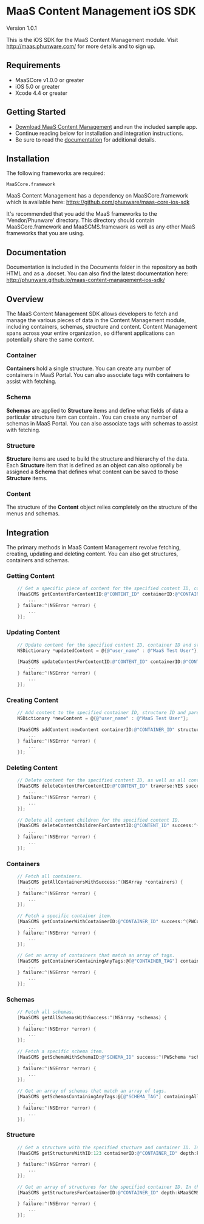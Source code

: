 MaaS Content Management iOS SDK
================

Version 1.0.1

This is the iOS SDK for the MaaS Content Management module. Visit http://maas.phunware.com/ for more details and to sign up.



Requirements
------------

- MaaSCore v1.0.0 or greater
- iOS 5.0 or greater
- Xcode 4.4 or greater



Getting Started
---------------

- [Download MaaS Content Management](https://github.com/phunware/maas-cms-ios-sdk/archive/master.zip) and run the included sample app.
- Continue reading below for installation and integration instructions.
- Be sure to read the [documentation](http://phunware.github.io/maas-cms-ios-sdk/) for additional details.



Installation
------------

The following frameworks are required:
````
MaaSCore.framework
````

MaaS Content Management has a dependency on MaaSCore.framework which is available here: https://github.com/phunware/maas-core-ios-sdk

It's recommended that you add the MaaS frameworks to the 'Vendor/Phunware' directory. This directory should contain MaaSCore.framework and MaaSCMS.framework  as well as any other MaaS frameworks that you are using.



Documentation
------------

Documentation is included in the Documents folder in the repository as both HTML and as a .docset. You can also find the latest documentation here: http://phunware.github.io/maas-content-management-ios-sdk/



Overview
-----------

The MaaS Content Management SDK allows developers to fetch and manage the various pieces of data in the Content Management module, including containers, schemas, structure and content. Content Management spans across your entire organization, so different applications can potentially share the same content.


### Container

**Containers** hold a single structure. You can create any number of containers in MaaS Portal. You can also associate tags with containers to assist with fetching.

### Schema

**Schemas** are applied to **Structure** items and define what fields of data a particular structure item can contain.. You can create any number of schemas in MaaS Portal. You can also associate tags with schemas to assist with fetching.

### Structure

**Structure** items are used to build the structure and hierarchy of the data. Each **Structure** item that is defined as an object can also optionally be assigned a **Schema** that defines what content can be saved to those **Structure** items.

### Content

The structure of the **Content** object relies completely on the structure of the menus and schemas.



Integration
-----------

The primary methods in MaaS Content Management revolve fetching, creating, updating and deleting content. You can also get structures, containers and schemas.

### Getting Content

````objective-c
	// Get a specific piece of content for the specified content ID, container ID and structure ID. The contents are always returned as an NSDictionary object. It's recommended that you parse the dictionary into a model object.
    [MaaSCMS getContentForContentID:@"CONTENT_ID" containerID:@"CONTAINER_ID" structureID:123 success:^(NSDictionary *content) {
        ...
    } failure:^(NSError *error) {
        ...
    }];
````

### Updating Content

````objective-c
	// Update content for the specified content ID, container ID and structure ID. Any fields that are ommitted will maintain their previous values.
    NSDictionary *updatedContent = @{@"user_name" : @"MaaS Test User"};
    
    [MaaSCMS updateContentForContentID:@"CONTENT_ID" containerID:@"CONTAINER_ID" structureID:123 updatedContent:updatedContent success:^{
        ...
    } failure:^(NSError *error) {
        ...
    }];
````

### Creating Content

````objective-c
	// Add content to the specified container ID, structure ID and parent content ID. Ideally, the new content dictionary has all the fields as specified by the structure and schema. If not, the required fields will be created for you with empty values.
    NSDictionary *newContent = @{@"user_name" : @"MaaS Test User"};
    
    [MaaSCMS addContent:newContent containerID:@"CONTAINER_ID" structureID:123 parentContentID:@"PARENT_CONTENT_ID" success:^(NSString *newContentID) {
        ...
    } failure:^(NSError *error) {
        ...
    }];
````

### Deleting Content

````objective-c
	// Delete content for the specified content ID, as well as all content children.
    [MaaSCMS deleteContentForContentID:@"CONTENT_ID" traverse:YES success:^{
        ...
    } failure:^(NSError *error) {
        ...
    }];
    
    // Delete all content children for the specified content ID.
    [MaaSCMS deleteContentChildrenForContentID:@"CONTENT_ID" success:^{
        ...
    } failure:^(NSError *error) {
        ...
    }];
````

### Containers

````objective-c
	// Fetch all containers.
    [MaaSCMS getAllContainersWithSuccess:^(NSArray *containers) {
        ...
    } failure:^(NSError *error) {
        ...
    }];
    
    // Fetch a specific container item.
    [MaaSCMS getContainerWithContainerID:@"CONTAINER_ID" success:^(PWContainer *container) {
        ...
    } failure:^(NSError *error) {
        ...
    }];
    
    // Get an array of containers that match an array of tags.
    [MaaSCMS getContainersContainingAnyTags:@[@"CONTAINER_TAG"] containingAllTags:nil success:^(NSArray *containers) {
        ...
    } failure:^(NSError *error) {
        ...
    }];
````

### Schemas

````objective-c
	// Fetch all schemas.
    [MaaSCMS getAllSchemasWithSuccess:^(NSArray *schemas) {
        ...
    } failure:^(NSError *error) {
        ...
    }];
    
    // Fetch a specific schema item.
    [MaaSCMS getSchemaWithSchemaID:@"SCHEMA_ID" success:^(PWSchema *schema) {
        ...
    } failure:^(NSError *error) {
        ...
    }];
    
    // Get an array of schemas that match an array of tags.
    [MaaSCMS getSchemasContainingAnyTags:@[@"SCHEMA_TAG"] containingAllTags:nil success:^(NSArray *schemas) {
        ...
    } failure:^(NSError *error) {
        ...
    }];
````

### Structure

````objective-c
	// Get a structure with the specified stucture and container ID. In this example, we want to traverse into all child structures but not include schema.
    [MaaSCMS getStructureWithID:123 containerID:@"CONTAINER_ID" depth:kMaaSCMSDepthFullHierarchy includeSchema:NO success:^(PWStructure *structure) {
        ...
    } failure:^(NSError *error) {
        ...
    }];
    
    // Get an array of structures for the specified container ID. In this example, we want to traverse into all child structures and include schema.
    [MaaSCMS getStructuresForContainerID:@"CONTAINER_ID" depth:kMaaSCMSDepthFullHierarchy includeSchema:YES success:^(NSArray *structures) {
        ...
    } failure:^(NSError *error) {
        ...
    }];
````
